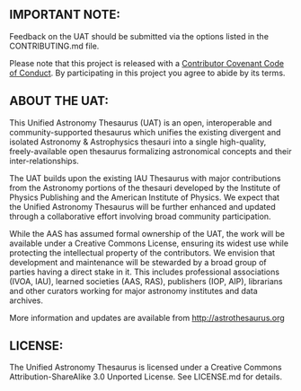 IMPORTANT NOTE: 
--------------- 

Feedback on the UAT should be submitted via the options listed in the CONTRIBUTING.md file.

Please note that this project is released with a [Contributor Covenant Code of Conduct](https://github.com/astrothesaurus/UAT/blob/master/CODE_OF_CONDUCT.md). By participating in this project you agree to abide by its terms.


ABOUT THE UAT: 
-------------- 

This Unified Astronomy Thesaurus (UAT) is an open, interoperable and community-supported thesaurus which unifies the existing divergent and isolated Astronomy & Astrophysics thesauri into a single high-quality, freely-available open thesaurus formalizing astronomical concepts and their inter-relationships. 

The UAT builds upon the existing IAU Thesaurus with major contributions from the Astronomy portions of the thesauri developed by the Institute of Physics Publishing and the American Institute of Physics.  We expect that the Unified Astronomy Thesaurus will be further enhanced and updated through a collaborative effort involving broad community participation. 

While the AAS has assumed formal ownership of the UAT, the work will be available under a Creative Commons License, ensuring its widest use while protecting the intellectual property of the contributors. We envision that development and maintenance will be stewarded by a broad group of parties having a direct stake in it.  This includes professional associations (IVOA, IAU), learned societies (AAS, RAS), publishers (IOP, AIP), librarians and other curators working for major astronomy institutes and data archives. 

More information and updates are available from http://astrothesaurus.org


LICENSE:
--------

The Unified Astronomy Thesaurus is licensed under a Creative Commons Attribution-ShareAlike 3.0 Unported License.  See LICENSE.md for details.
